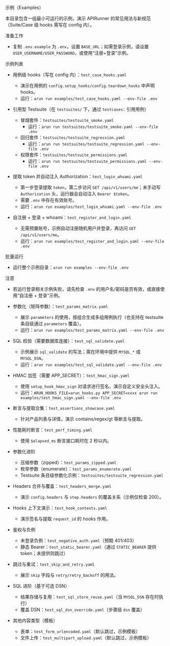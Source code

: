 示例（Examples）

本目录包含一组最小可运行的示例，演示 APIRunner 的常见用法与新规范（Suite/Case 级 hooks 需写在 config 内）。

准备工作
- 复制 `.env.example` 为 `.env`，设置 `BASE_URL`；如需登录示例，请设置 `USER_USERNAME/USER_PASSWORD`，或使用“注册+登录”示例。

示例列表
- 用例级 hooks（写在 config 内）：`test_case_hooks.yaml`
  - 演示在用例的 `config.setup_hooks/config.teardown_hooks` 中声明 hooks。
  - 运行：`arun run examples/test_case_hooks.yaml --env-file .env`

- 引用型 Testsuite（在 `testsuites/` 下，通过 `testcases:` 引用用例）
  - 冒烟套件：`testsuites/testsuite_smoke.yaml`
    - 运行：`arun run testsuites/testsuite_smoke.yaml --env-file .env`
  - 回归套件：`testsuites/testsuite_regression.yaml`
    - 运行：`arun run testsuites/testsuite_regression.yaml --env-file .env`
  - 权限套件：`testsuites/testsuite_permissions.yaml`
    - 运行：`arun run testsuites/testsuite_permissions.yaml --env-file .env`

- 提取 token 并自动注入 Authorization：`test_login_whoami.yaml`
  - 第一步登录提取 `token`，第二步访问 `GET /api/v1/users/me`；未手动写 `Authorization` 头，运行器会自动注入 `Bearer $token`。
  - 需要 `.env` 中存在有效账号。
  - 运行：`arun run examples/test_login_whoami.yaml --env-file .env`

- 自注册 + 登录 + whoami：`test_register_and_login.yaml`
  - 无需预置账号，示例自动注册随机用户并登录，再访问 `GET /api/v1/users/me`。
  - 运行：`arun run examples/test_register_and_login.yaml --env-file .env`

批量运行
- 运行整个示例目录：`arun run examples --env-file .env`

注意
- 若运行登录相关示例失败，请先检查 `.env` 的用户名/密码是否有效，或直接使用“自注册 + 登录”示例。
 - 参数化（矩阵参数）：`test_params_matrix.yaml`
   - 展示 `parameters` 的使用，按组合生成多组用例执行（也支持在 testsuite 条目级通过 `parameters` 覆盖）。
   - 运行：`arun run examples/test_params_matrix.yaml --env-file .env`

 - SQL 校验（需要数据库连接）：`test_sql_validate.yaml`
   - 示例展示 `sql_validate` 的写法；需在环境中提供 `MYSQL_*` 或 `MYSQL_DSN`。
   - 运行：`arun run examples/test_sql_validate.yaml --env-file .env`

 - HMAC 加签（需要 APP_SECRET）：`test_hmac_sign.yaml`
   - 使用 `setup_hook_hmac_sign` 对请求进行签名，演示自定义安全头注入。
   - 运行：`ARUN_HOOKS_FILE=arun_hooks.py APP_SECRET=xxxx arun run examples/test_hmac_sign.yaml --env-file .env`

- 断言与提取合集：`test_assertions_showcase.yaml`
  - 针对产品列表与详情，演示 contains/regex/gt 等断言与提取。

- 性能耗时断言：`test_perf_timing.yaml`
  - 使用 `$elapsed_ms` 断言接口耗时在 2 秒以内。

- 参数化进阶
  - 压缩参数（zipped）：`test_params_zipped.yaml`
  - 枚举参数（enumerate）：`test_params_enumerate.yaml`
  - Testsuite 条目级参数化示例：`testsuites/testsuite_regression.yaml`

- Headers 合并与覆盖：`test_headers_merge.yaml`
  - 演示 `config.headers` 与 `step.headers` 的覆盖关系（示例仅检查 200）。

- Hooks 上下文演示：`test_hook_contexts.yaml`
  - 演示签名与提取 `request_id` 的 hooks 作用。

- 鉴权与负例
  - 未登录负例：`test_negative_auth.yaml`（预期 401/403）
  - 静态 Bearer：`test_static_bearer.yaml`（通过 `STATIC_BEARER` 提供 token；未提供则跳过）

- 跳过与重试：`test_skip_and_retry.yaml`
  - 展示 `skip` 字段与 `retry/retry_backoff` 的用法。

- SQL 进阶（基于可选 DSN）
  - 结果存储与复用：`test_sql_store_reuse.yaml`（当 `MYSQL_DSN` 存在时执行）
  - 覆盖 DSN：`test_sql_dsn_override.yaml`（步骤级 `dsn` 覆盖）

- 其他内容类型（模板）
  - 表单：`test_form_urlencoded.yaml`（默认跳过，示例模板）
  - 文件上传：`test_multipart_upload.yaml`（默认跳过，示例模板）
